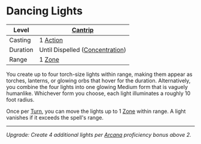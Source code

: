 # Dancing Lights

| Level    | [Cantrip]({Cantrips}.md)                                              |
| -------- | --------------------------------------------------------------------- |
| Casting  | 1 [Action](../../../../Game%20Procedures/Core%20Procedures/Action.md) |
| Duration | Until Dispelled ([Concentration](../../Concentration.md))             |
| Range    | 1 [Zone](../../../../Game%20Procedures/Core%20Procedures/Zone.md)     |

You create up to four torch-size lights within range, making them appear as torches, lanterns, or glowing orbs that hover for the duration. Alternatively, you combine the four lights into one glowing Medium form that is vaguely humanlike. Whichever form you choose, each light illuminates a roughly 10 foot radius.

Once per [Turn](../../../../Game%20Procedures/Core%20Procedures/Turn.md), you can move the lights up to 1 [Zone](../../../../Game%20Procedures/Core%20Procedures/Zone.md) within range. A light vanishes if it exceeds the spell's range.

---
*Upgrade: Create 4 additional lights per [Arcana](../../../../Player%20Characters/Skills/Primary%20Skills/Arcana.md) proficiency bonus above 2.*
